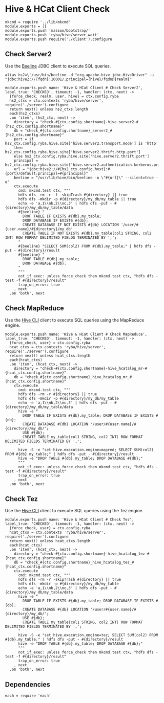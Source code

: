
# Hive & HCat Client Check

    mkcmd = require '../lib/mkcmd'
    module.exports = []
    module.exports.push 'masson/bootstrap/'
    module.exports.push 'ryba/hive/server_wait'
    module.exports.push require('./client').configure

## Check Server2

Use the [Beeline][beeline] JDBC client to execute SQL queries.

```
alias hs2=\'/usr/bin/beeline -d "org.apache.hive.jdbc.HiveDriver" -u "jdbc:hive2://{fqdn}:10001/;principal={hive}/fqdn@{realm}"
```

    module.exports.push name: 'Hive & HCat Client # Check Server2', label_true: 'CHECKED', timeout: -1, handler: (ctx, next) ->
      {force_check, realm, user, hive} = ctx.config.ryba
      hs2_ctxs = ctx.contexts 'ryba/hive/server', require('./server').configure
      return next() unless hs2_ctxs.length
      each(hs2_ctxs)
      .on 'item', (hs2_ctx, next) ->
        directory = "check-#{ctx.config.shortname}-hive_server2-#{hs2_ctx.config.shortname}"
        db = "check_#{ctx.config.shortname}_server2_#{hs2_ctx.config.shortname}"
        port = if hs2_ctx.config.ryba.hive.site['hive.server2.transport.mode'] is 'http'
        then hs2_ctx.config.ryba.hive.site['hive.server2.thrift.http.port']
        else hs2_ctx.config.ryba.hive.site['hive.server2.thrift.port']
        principal = hs2_ctx.config.ryba.hive.site['hive.server2.authentication.kerberos.principal']
        url = "jdbc:hive2://#{hs2_ctx.config.host}:#{port}/default;principal=#{principal}"
        beeline = "/usr/lib/hive/bin/beeline -u \"#{url}\" --silent=true -e"
        ctx.execute
          cmd: mkcmd.test ctx, """
          hdfs dfs -rm -r -f -skipTrash #{directory} || true
          hdfs dfs -mkdir -p #{directory}/my_db/my_table || true
          echo -e 'a,1\\nb,2\\nc,3' | hdfs dfs -put - #{directory}/my_db/my_table/data
          #{beeline} "
            DROP TABLE IF EXISTS #{db}.my_table;
            DROP DATABASE IF EXISTS #{db};
            CREATE DATABASE IF NOT EXISTS #{db} LOCATION '/user/#{user.name}/#{directory}/my_db'
            CREATE TABLE IF NOT EXISTS #{db}.my_table(col1 STRING, col2 INT) ROW FORMAT DELIMITED FIELDS TERMINATED BY ',';
          "
          #{beeline} "SELECT SUM(col2) FROM #{db}.my_table;" | hdfs dfs -put - #{directory}/result
          #{beeline} "
            DROP TABLE #{db}.my_table;
            DROP DATABASE #{db};
          "
          """
          not_if_exec: unless force_check then mkcmd.test ctx, "hdfs dfs -test -f #{directory}/result"
          trap_on_error: true
        , next
      .on 'both', next

## Check MapReduce

Use the [Hive CLI][hivecli] client to execute SQL queries using the MapReduce
engine.

    module.exports.push name: 'Hive & HCat Client # Check MapReduce', label_true: 'CHECKED', timeout: -1, handler: (ctx, next) ->
      {force_check, user} = ctx.config.ryba
      hcat_ctxs = ctx.contexts 'ryba/hive/server', require('./server').configure
      return next() unless hcat_ctxs.length
      each(hcat_ctxs)
      .on 'item', (hcat_ctx, next) ->
        directory = "check-#{ctx.config.shortname}-hive_hcatalog_mr-#{hcat_ctx.config.shortname}"
        db = "check_#{ctx.config.shortname}_hive_hcatalog_mr_#{hcat_ctx.config.shortname}"
        ctx.execute
          cmd: mkcmd.test ctx, """
          hdfs dfs -rm -r #{directory} || true
          hdfs dfs -mkdir -p #{directory}/my_db/my_table
          echo -e 'a,1\\nb,2\\nc,3' | hdfs dfs -put - #{directory}/my_db/my_table/data
          hive -e "
            DROP TABLE IF EXISTS #{db}.my_table; DROP DATABASE IF EXISTS #{db};
            CREATE DATABASE #{db} LOCATION '/user/#{user.name}/#{directory}/my_db/';
            USE #{db};
            CREATE TABLE my_table(col1 STRING, col2 INT) ROW FORMAT DELIMITED FIELDS TERMINATED BY ',';
          "
          hive -S -e "set hive.execution.engine=mapred; SELECT SUM(col2) FROM #{db}.my_table;" | hdfs dfs -put - #{directory}/result
          hive -e "DROP TABLE #{db}.my_table; DROP DATABASE #{db};"
          """
          not_if_exec: unless force_check then mkcmd.test ctx, "hdfs dfs -test -f #{directory}/result"
          trap_on_error: true
        , next
      .on 'both', next

## Check Tez

Use the [Hive CLI][hivecli] client to execute SQL queries using the Tez engine.

    module.exports.push name: 'Hive & HCat Client # Check Tez', label_true: 'CHECKED', timeout: -1, handler: (ctx, next) ->
      {force_check, user} = ctx.config.ryba
      hcat_ctxs = ctx.contexts 'ryba/hive/server', require('./server').configure
      return next() unless hcat_ctxs.length
      each(hcat_ctxs)
      .on 'item', (hcat_ctx, next) ->
        directory = "check-#{ctx.config.shortname}-hive_hcatalog_tez-#{hcat_ctx.config.shortname}"
        db = "check_#{ctx.config.shortname}_hive_hcatalog_tez_#{hcat_ctx.config.shortname}"
        ctx.execute
          cmd: mkcmd.test ctx, """
          hdfs dfs -rm -r -skipTrash #{directory} || true
          hdfs dfs -mkdir -p #{directory}/my_db/my_table
          echo -e 'a,1\\nb,2\\nc,3' | hdfs dfs -put - #{directory}/my_db/my_table/data
          hive -e "
            DROP TABLE IF EXISTS #{db}.my_table; DROP DATABASE IF EXISTS #{db};
            CREATE DATABASE #{db} LOCATION '/user/#{user.name}/#{directory}/my_db/';
            USE #{db};
            CREATE TABLE my_table(col1 STRING, col2 INT) ROW FORMAT DELIMITED FIELDS TERMINATED BY ',';
          "
          hive -S -e "set hive.execution.engine=tez; SELECT SUM(col2) FROM #{db}.my_table;" | hdfs dfs -put - #{directory}/result
          hive -e "DROP TABLE #{db}.my_table; DROP DATABASE #{db};"
          """
          not_if_exec: unless force_check then mkcmd.test ctx, "hdfs dfs -test -f #{directory}/result"
          trap_on_error: true
        , next
      .on 'both', next

## Dependencies

    each = require 'each'

[hivecli]: https://cwiki.apache.org/confluence/display/Hive/LanguageManual+Cli
[beeline]: https://cwiki.apache.org/confluence/display/Hive/HiveServer2+Clients#HiveServer2Clients-Beeline%E2%80%93NewCommandLineShell

